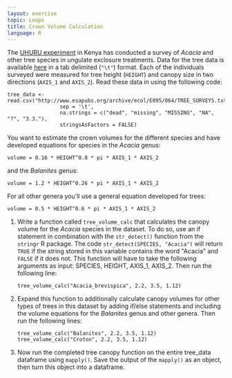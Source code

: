 ```yaml
---
layout: exercise
topic: Loops
title: Crown Volume Calculation
language: R
---
```


The
[UHURU experiment](http://www.esapubs.org/archive/ecol/E095/064/metadata.php) in
Kenya has conducted a survey of *Acacia* and other tree species in ungulate
exclosure treatments. Data for the tree data is
available [here](http://www.esapubs.org/archive/ecol/E095/064/TREE_SURVEYS.txt)
in a tab delimited (`"\t"`) format. Each of the individuals surveyed were
measured for tree height (`HEIGHT`) and canopy size in two directions (`AXIS_1`
and `AXIS_2`). Read these data in using the following code: 

```
tree_data <- read.csv("http://www.esapubs.org/archive/ecol/E095/064/TREE_SURVEYS.txt",
                 sep = '\t',
                 na.strings = c("dead", "missing", "MISSING", "NA", "?", "3.3."),
                 stringsAsFactors = FALSE)
```


You want to estimate the crown volumes for the different species and have
developed equations for species in the *Acacia* genus:

```
volume = 0.16 * HEIGHT^0.8 * pi * AXIS_1 * AXIS_2
```

and the *Balanites* genus:

```
volume = 1.2 * HEIGHT^0.26 * pi * AXIS_1 * AXIS_2
```

For all other genera you'll use a general equation developed for trees:

```
volume = 0.5 * HEIGHT^0.6 * pi * AXIS_1 * AXIS_2
```

1. Write a function called `tree_volume_calc` that calculates the canopy volume for the *Acacia* species in the dataset. To do so, use an if statement in combination with the `str_detect()` function from the `stringr` R package. The code `str_detect(SPECIES, "Acacia")` will return `TRUE` if the string stored in this variable contains the word "Acacia" and `FALSE` if it does not. This function will have to take the following arguments as input: SPECIES, HEIGHT, AXIS_1, AXIS_2. Then run the following line: 

	`tree_volume_calc("Acacia_brevispica", 2.2, 3.5, 1.12)`

2. Expand this function to additionally calculate canopy volumes for other types of trees in this dataset by adding if/else statements and including the volume equations for the *Balanites* genus and other genera. Then run the following lines: 

	`tree_volume_calc("Balanites", 2.2, 3.5, 1.12)`
	`tree_volume_calc("Croton", 2.2, 3.5, 1.12)`

3. Now run the completed tree canopy function on the entire tree_data dataframe using `mapply()`. Save the output of the `mapply()` as an object, then turn this object into a dataframe. 
